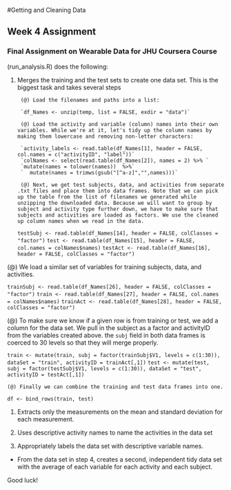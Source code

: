 #Getting and Cleaning Data
## Week 4 Assignment

### Final Assignment on Wearable Data for JHU Coursera Course

(run_analysis.R) does the following:

1. Merges the training and the test sets to create one data set. This is the biggest task and takes several steps

        (@) Load the filenames and paths into a list:
        
        `df_Names <- unzip(temp, list = FALSE, exdir = "data")`
        
        (@) Load the activity and variable (column) names into their own variables. While we're at it, let's tidy up the column names by making them lowercase and removing non-letter characters:
        
        `activity_labels <- read.table(df_Names[1], header = FALSE, col.names = c("activityID", "label"))`
        `colNames <- select(read.table(df_Names[2]), names = 2) %>% `
        `mutate(names = tolower(names))  %>%`
        `  mutate(names = trimws(gsub("[^a-z]","",names)))`
  
		(@) Next, we get test subjects, data, and activities from separate .txt files and place them into data frames. Note that we can pick up the table from the list of filenames we generated while unzipping the downloaded data. Because we will want to group by subject and activity type further down, we have to make sure that subjects and activities are loaded as factors. We use the cleaned up column names when we read in the data.
  
	  `testSubj <- read.table(df_Names[14], header = FALSE, colClasses = "factor")`
	  `test <- read.table(df_Names[15], header = FALSE, col.names = colNames$names)`
	  `testAct <- read.table(df_Names[16], header = FALSE, colClasses = "factor")`

  (@) We load a similar set of variables for training subjects, data, and activities. 
  
  `trainSubj <- read.table(df_Names[26], header = FALSE, colClasses = "factor")`
  `train <- read.table(df_Names[27], header = FALSE, col.names = colNames$names)`
  `trainAct <- read.table(df_Names[28], header = FALSE, colClasses = "factor")`
  
  (@) To make sure we know if a given row is from training or test, we add a column for the data set. We pull in the subject as a factor and activityID from the variables created above. the `subj` field in both data frames is coerced to 30 levels so that they will merge properly.
  
   `train <- mutate(train, subj = factor(trainSubj$V1, levels = c(1:30)), dataSet = "train", activityID = trainAct[,1])`
  `test <- mutate(test, subj = factor(testSubj$V1, levels = c(1:30)), dataSet = "test", activityID = testAct[,1])`
  
	(@) Finally we can combine the training and test data frames into one.
  `df <- bind_rows(train, test) `

1. Extracts only the measurements on the mean and standard deviation for each measurement.

1. Uses descriptive activity names to name the activities in the data set

1. Appropriately labels the data set with descriptive variable names.

- From the data set in step 4, creates a second, independent tidy data set with the average of each variable for each activity and each subject.

Good luck!
